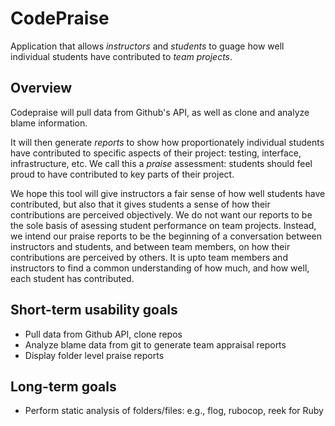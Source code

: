 # CodePraise

Application that allows *instructors* and *students* to guage how well individual students have contributed to *team projects*.

## Overview

Codepraise will pull data from Github's API, as well as clone and analyze blame information.

It will then generate *reports* to show how proportionately individual students have contributed to specific aspects of their project: testing, interface, infrastructure, etc. We call this a *praise* assessment: students should feel proud to have contributed to key parts of their project.

We hope this tool will give instructors a fair sense of how well students have contributed, but also that it gives students a sense of how their contributions are perceived objectively. We do not want our reports to be the sole basis of asessing student performance on team projects. Instead, we intend our praise reports to be the beginning of a conversation between instructors and students, and between team members, on how their contributions are perceived by others. It is upto team members and instructors to find a common understanding of how much, and how well, each student has contributed.

## Short-term usability goals

- Pull data from Github API, clone repos
- Analyze blame data from git to generate team appraisal reports
- Display folder level praise reports

## Long-term goals

- Perform static analysis of folders/files: e.g., flog, rubocop, reek for Ruby
